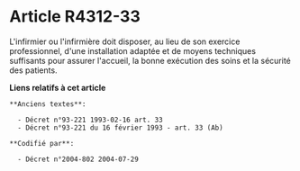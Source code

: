 # Article R4312-33

L'infirmier ou l'infirmière doit disposer, au lieu de son exercice professionnel, d'une installation adaptée et de moyens
techniques suffisants pour assurer l'accueil, la bonne exécution des soins et la sécurité des patients.

**Liens relatifs à cet article**

	**Anciens textes**:

	  - Décret n°93-221 1993-02-16 art. 33
	  - Décret n°93-221 du 16 février 1993 - art. 33 (Ab)

	**Codifié par**:

	  - Décret n°2004-802 2004-07-29
